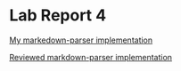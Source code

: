 # Lab Report 4

[My markedown-parser implementation](https://github.com/sol-reveille/markdown-parser)

[Reviewed markdown-parser implementation](https://github.com/BellaReal/markdown-parser)
